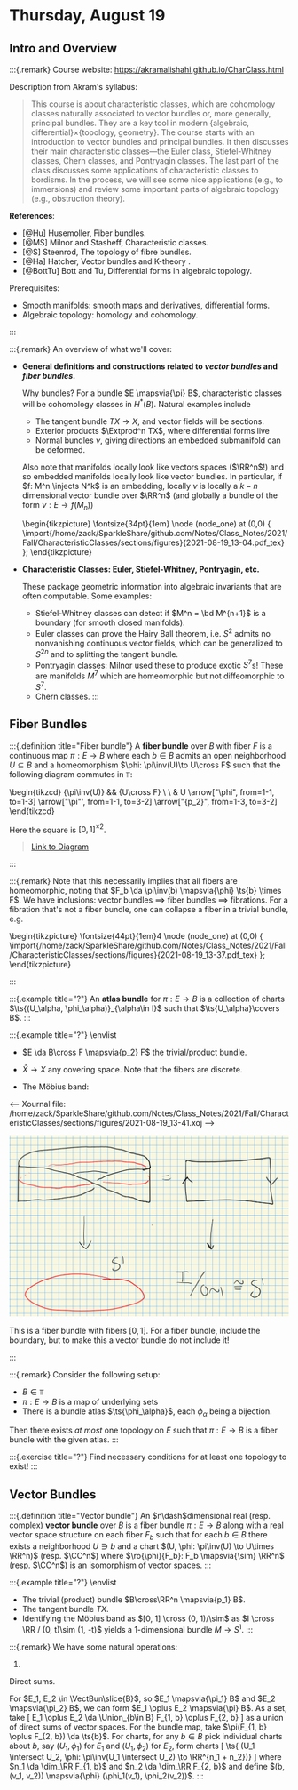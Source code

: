 # Thursday, August 19

## Intro and Overview

:::{.remark}
Course website: <https://akramalishahi.github.io/CharClass.html>

Description from Akram's syllabus:

> This course is about characteristic classes, which are cohomology classes naturally associated to vector bundles or, more generally, principal bundles. They are a key tool in modern {algebraic, differential}×{topology, geometry}. The course starts with an introduction to vector bundles and principal bundles. It then discusses their main characteristic classes—the Euler class, Stiefel-Whitney classes, Chern classes, and Pontryagin classes. The last part of the class discusses some applications of characteristic classes to bordisms. In the process, we will see some nice applications (e.g., to immersions) and review some important parts of algebraic topology (e.g., obstruction theory).

**References**:

- [@Hu] Husemoller, Fiber bundles.
- [@MS] Milnor and Stasheff, Characteristic classes.
- [@S] Steenrod, The topology of fibre bundles.
- [@Ha] Hatcher, Vector bundles and K-theory .
- [@BottTu] Bott and Tu, Differential forms in algebraic topology.

Prerequisites:

- Smooth manifolds: smooth maps and derivatives, differential forms.
- Algebraic topology: homology and cohomology.

:::

:::{.remark}
An overview of what we'll cover:


- **General definitions and constructions related to *vector bundles* and *fiber bundles*.**

    Why bundles? For a bundle $E \mapsvia{\pi} B$, characteristic classes will be cohomology classes in $H^*(B)$.
  Natural examples include 

  - The tangent bundle $TX\to X$, and vector fields will be sections.
  - Exterior products $\Extprod^n TX$, where differential forms live
  - Normal bundles $\nu$, giving directions an embedded submanifold can be deformed.

  Also note that manifolds locally look like vectors spaces ($\RR^n$!) and so embedded manifolds locally look like vector bundles.
  In particular, if $f: M^n \injects N^k$ is an embedding, locally $\nu$ is locally a $k-n$ dimensional vector bundle over $\RR^n$ (and globally a bundle of the form $\nu: E \to f(M_n)$)

  \begin{tikzpicture}
  \fontsize{34pt}{1em} 
  \node (node_one) at (0,0) { \import{/home/zack/SparkleShare/github.com/Notes/Class_Notes/2021/Fall/CharacteristicClasses/sections/figures}{2021-08-19_13-04.pdf_tex} };
  \end{tikzpicture}

- **Characteristic Classes: Euler, Stiefel-Whitney, Pontryagin, etc.**

  These package geometric information into algebraic invariants that are often computable.
  Some examples: 

  - Stiefel-Whitney classes can detect if $M^n = \bd M^{n+1}$ is a boundary (for smooth closed manifolds).
  - Euler classes can prove the Hairy Ball theorem, i.e. $S^2$ admits no nonvanishing continuous vector fields, which can be generalized to $S^{2n}$ and to splitting the tangent bundle.
  - Pontryagin classes: Milnor used these to produce exotic $S^7$s!
    These are manifolds $M^7$ which are homeomorphic but not diffeomorphic to $S^7$.
  - Chern classes.
:::

## Fiber Bundles

:::{.definition title="Fiber bundle"}
A **fiber bundle** over $B$ with fiber $F$ is a continuous map $\pi: E\to B$ where each $b\in B$ admits an open neighborhood $U \subseteq B$ and a homeomorphism $\phi: \pi\inv(U)\to U\cross F$ such that the following diagram commutes in $\Top$:

\begin{tikzcd}
	{\pi\inv(U)} && {U\cross F} \\
	\\
	& U
	\arrow["\phi", from=1-1, to=1-3]
	\arrow["\pi"', from=1-1, to=3-2]
	\arrow["{p_2}", from=1-3, to=3-2]
\end{tikzcd}

 Here the square is $[0, 1]^{\times 2}$.

> [Link to Diagram](https://q.uiver.app/?q=WzAsMyxbMCwwLCJcXHBpXFxpbnYoVSkiXSxbMiwwLCJVXFxjcm9zcyBGIl0sWzEsMiwiVSJdLFswLDEsIlxccGhpIl0sWzAsMiwiXFxwaSIsMl0sWzEsMiwicF8yIl1d)

:::

:::{.remark}
Note that this necessarily implies that all fibers are homeomorphic, noting that $F_b \da \pi\inv(b) \mapsvia{\phi} \ts{b} \times F$.
We have inclusions: vector bundles $\implies$ fiber bundles $\implies$ fibrations.
For a fibration that's not a fiber bundle, one can collapse a fiber in a trivial bundle, e.g. 

\begin{tikzpicture}
\fontsize{44pt}{1em}4
\node (node_one) at (0,0) { \import{/home/zack/SparkleShare/github.com/Notes/Class_Notes/2021/Fall/CharacteristicClasses/sections/figures}{2021-08-19_13-37.pdf_tex} };
\end{tikzpicture}

:::

:::{.example title="?"}
An **atlas bundle** for $\pi:E\to B$ is a collection of charts $\ts{(U_\alpha, \phi_\alpha)}_{\alpha\in I}$ such that $\ts{U_\alpha}\covers B$.
:::

:::{.example title="?"}
\envlist

- $E \da B\cross F \mapsvia{p_2} F$ the trivial/product bundle.
- $\hat{X} \to X$ any covering space. 
  Note that the fibers are discrete.

- The Möbius band:

<-- Xournal file: /home/zack/SparkleShare/github.com/Notes/Class_Notes/2021/Fall/CharacteristicClasses/sections/figures/2021-08-19_13-41.xoj -->

![](figures/2021-08-19_13-44-14.png)

  This is a fiber bundle with fibers $[0, 1]$.
  For a fiber bundle, include the boundary, but to make this a vector bundle do not include it!

:::

:::{.remark}
Consider the following setup:

- $B\in \Top$
- $\pi:E\to B$ is a map of underlying sets
- There is a bundle atlas $\ts{\phi_\alpha}$, each $\phi_\alpha$ being a bijection.

Then there exists *at most* one topology on $E$ such that $\pi: E\to B$ is a fiber bundle with the given atlas.
:::

:::{.exercise title="?"}
Find necessary conditions for at least one topology to exist!
:::

## Vector Bundles

:::{.definition title="Vector bundle"}
An $n\dash$dimensional real (resp. complex) **vector bundle** over $B$ is a fiber bundle $\pi:E\to B$ along with a real vector space structure on each fiber $F_b$ such that for each $b\in B$ there exists a neighborhood $U \ni b$ and a chart $(U, \phi: \pi\inv(U) \to U\times \RR^n)$ (resp. $\CC^n$) where $\ro{\phi}{F_b}: F_b \mapsvia{\sim}  \RR^n$ (resp. $\CC^n$) is an isomorphism of vector spaces.
:::

:::{.example title="?"}
\envlist

- The trivial (product) bundle $B\cross\RR^n \mapsvia{p_1} B$.
- The tangent bundle $T X$.
- Identifying the Möbius band as $[0, 1] \cross (0, 1)/\sim$ as $I \cross \RR / (0, t)\sim (1, -t)$ yields a 1-dimensional bundle $M\to S^1$.
:::

:::{.remark}
We have some natural operations:

1. 
Direct sums.

  For $E_1, E_2 \in \VectBun\slice{B}$, so $E_1 \mapsvia{\pi_1} B$ and $E_2 \mapsvia{\pi_2} B$, we can form $E_1 \oplus E_2 \mapsvia{\pi} B$.
  As a set, take 
  \[
E_1 \oplus E_2 \da \Union_{b\in B} F_{1, b} \oplus F_{2, b}
  \]
  as a union of direct sums of vector spaces.
  For the bundle map, take $\pi(F_{1, b} \oplus F_{2, b}) \da \ts{b}$.
  For charts, for any $b\in B$ pick individual charts about $b$, say $(U_1, \phi_1)$ for $E_1$ and $(U_1, \phi_2)$ for $E_2$, form charts 
  \[
\ts{ (U_1 \intersect U_2, \phi: \pi\inv(U_1 \intersect U_2) \to \RR^{n_1 + n_2})}
  \]
  where $n_1 \da \dim_\RR F_{1, b}$ and $n_2 \da \dim_\RR F_{2, b}$ and define $(b, (v_1, v_2)) \mapsvia{\phi}  (\phi_1(v_1), \phi_2(v_2))$.
:::

